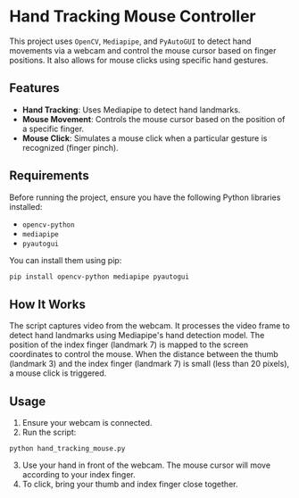 # Hand Tracking Mouse Controller

This project uses `OpenCV`, `Mediapipe`, and `PyAutoGUI` to detect hand movements via a webcam and control the mouse cursor based on finger positions. It also allows for mouse clicks using specific hand gestures.

## Features
- **Hand Tracking**: Uses Mediapipe to detect hand landmarks.
- **Mouse Movement**: Controls the mouse cursor based on the position of a specific finger.
- **Mouse Click**: Simulates a mouse click when a particular gesture is recognized (finger pinch).

## Requirements
Before running the project, ensure you have the following Python libraries installed:
- `opencv-python`
- `mediapipe`
- `pyautogui`

You can install them using pip:
```bash
pip install opencv-python mediapipe pyautogui
```

## How It Works
The script captures video from the webcam.
It processes the video frame to detect hand landmarks using Mediapipe's hand detection model.
The position of the index finger (landmark 7) is mapped to the screen coordinates to control the mouse.
When the distance between the thumb (landmark 3) and the index finger (landmark 7) is small (less than 20 pixels), a mouse click is triggered.

## Usage
1. Ensure your webcam is connected.
2. Run the script:
```
python hand_tracking_mouse.py
```
3. Use your hand in front of the webcam. The mouse cursor will move according to your index finger.
4. To click, bring your thumb and index finger close together.
